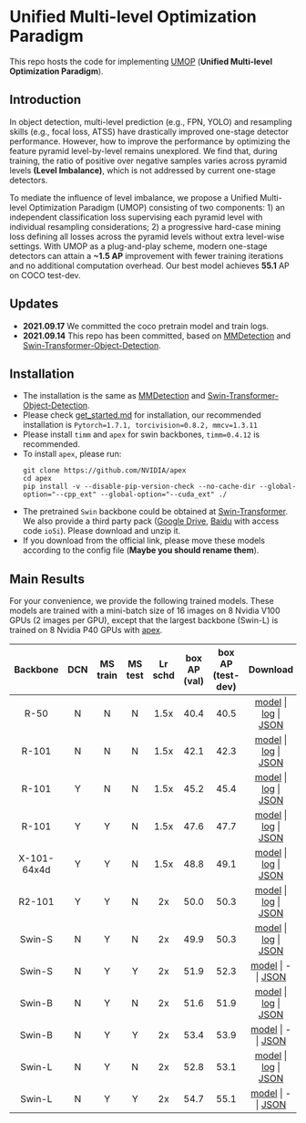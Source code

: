 # Unified Multi-level Optimization Paradigm
This repo hosts the code for implementing [UMOP](https://arxiv.org/abs/2109.07217) (**Unified Multi-level Optimization Paradigm**).

## Introduction
In object detection, multi-level prediction (e.g., FPN, YOLO) and resampling skills (e.g., focal loss, ATSS) have drastically improved one-stage detector performance. However, how to improve the performance by optimizing the feature pyramid level-by-level remains unexplored. We find that, during training, the ratio of positive over negative samples varies across pyramid levels **(Level Imbalance)**, which is not addressed by current one-stage detectors. 

To mediate the influence of level imbalance, we propose a Unified Multi-level Optimization Paradigm (UMOP) consisting of two components: 1) an independent classification loss supervising each pyramid level with individual resampling considerations; 2) a progressive hard-case mining loss defining all losses across the pyramid levels without extra level-wise settings. With UMOP as a plug-and-play scheme, modern one-stage detectors can attain a **~1.5 AP** improvement with fewer training iterations and no additional computation overhead. Our best model achieves **55.1** AP on COCO test-dev. 

## Updates
- **2021.09.17** We committed the coco pretrain model and train logs.
- **2021.09.14** This repo has been committed, based on [MMDetection](https://github.com/open-mmlab/mmdetection/tree/a1cecf63c713c53941b8dcf8a9d762baf8511f2c) and [Swin-Transformer-Object-Detection](https://github.com/SwinTransformer/Swin-Transformer-Object-Detection).

## Installation
- The installation is the same as [MMDetection](https://github.com/open-mmlab/mmdetection/tree/a1cecf63c713c53941b8dcf8a9d762baf8511f2c) and [Swin-Transformer-Object-Detection](https://github.com/SwinTransformer/Swin-Transformer-Object-Detection).
- Please check [get_started.md](docs/get_started.md) for installation, our recommended installation is `Pytorch=1.7.1, torcivision=0.8.2, mmcv=1.3.11`
- Please install `timm` and `apex` for swin backbones, `timm=0.4.12` is recommended.
- To install `apex`, please run:
  ```
  git clone https://github.com/NVIDIA/apex
  cd apex
  pip install -v --disable-pip-version-check --no-cache-dir --global-option="--cpp_ext" --global-option="--cuda_ext" ./
  ```
- The pretrained `Swin` backbone could be obtained at [Swin-Transformer](https://github.com/microsoft/Swin-Transformer). We also provide a third party pack ([Google Drive](https://drive.google.com/file/d/1b8VXGqI2TRkOSjueDr1sQNb6eBMAiUc0/view?usp=sharing), [Baidu](https://pan.baidu.com/s/1u3a8yw3mNcjzfu0xEVGQNg) with access code `io5i`). Please download and unzip it.
- If you download from the official link, please move these models according to the config file (**Maybe you should rename them**).

## Main Results
For your convenience, we provide the following trained models. These models are trained with a mini-batch size of 16 images on 8 Nvidia V100 GPUs (2 images per GPU), except that the largest backbone (Swin-L) is trained on 8 Nvidia P40 GPUs with [apex](https://github.com/NVIDIA/apex).

| Backbone     | DCN | MS <br> train | MS <br> test |Lr <br> schd | box AP <br> (val) | box AP <br> (test-dev) | Download |
|:------------:|:---:|:--------:|:-------:|:------:|:------------:|:-----------------:|:--------:|
| R-50         | N   | N        | N       | 1.5x   | 40.4         | 40.5              | [model](https://drive.google.com/file/d/1sP1C6BRQub_NMCZlQm1AYUt2fv_B9UMp/view?usp=sharing) &#124; [log](https://drive.google.com/file/d/1ndLSgjs9NaUb4IQ63wvNy-Q23ESDWzMP/view?usp=sharing) &#124; [JSON](https://drive.google.com/file/d/1roc5lQTEjwyALew2RkO36TMUJzl39ey8/view?usp=sharing)|
| R-101        | N   | N        | N       | 1.5x   | 42.1         | 42.3              | [model](https://drive.google.com/file/d/1GtB9e25Dpu8qtkrozV8eHDB5Lxvtq2PW/view?usp=sharing) &#124; [log](https://drive.google.com/file/d/1wxybC-3worV6L2nru9YzGkHF-gO7LtPe/view?usp=sharing) &#124; [JSON](https://drive.google.com/file/d/1XApYHxuimErvFQdkduSCsflBQpkSpGET/view?usp=sharing)|
| R-101        | Y   | N        | N       | 1.5x   | 45.2         | 45.4              | [model](https://drive.google.com/file/d/1dtJTiBNGhA-Z_OgXwmfWynbHssvYC49-/view?usp=sharing) &#124; [log](https://drive.google.com/file/d/1SUJdVxl3k6d220u5kYoW7Z_FmZVnFRbi/view?usp=sharing) &#124; [JSON](https://drive.google.com/file/d/1TWlk9v41QPH7uEJja2wjnnz_9azoj3vx/view?usp=sharing)|
| R-101        | Y   | Y        | N       | 1.5x   | 47.6         | 47.7              | [model](https://drive.google.com/file/d/1f2QBWs5evb5_xtOmT8B4W9aH1aWO0bkZ/view?usp=sharing) &#124; [log](https://drive.google.com/file/d/1pjXhSAnnjOucqTL602I3vOPH0CXNaPnb/view?usp=sharing) &#124; [JSON](https://drive.google.com/file/d/1fM6ZGXsPetWGfGyIKpLvZwTTHKTXRzuu/view?usp=sharing)|
| X-101-64x4d  | Y   | Y        | N       | 1.5x   | 48.8         | 49.1              | [model](https://drive.google.com/file/d/1LLsFCzXPywhiwyhokeq9ltdgZVbVRlKN/view?usp=sharing) &#124; [log](https://drive.google.com/file/d/10eJjyl5rtZ-TeNUjCk0BYclqXNBvLxEz/view?usp=sharing) &#124; [JSON](https://drive.google.com/file/d/1BC51Q27B0RpX3qnqDHNYyeX42N2sxTix/view?usp=sharing)|
| R2-101       | Y   | Y        | N       | 2x     | 50.0         | 50.3              | [model](https://drive.google.com/file/d/1AvFiwi4k-VpG3NjRY29gWz8Q9Lm0zxZb/view?usp=sharing) &#124; [log](https://drive.google.com/file/d/12vx4RzZ-uPQll76zGnE4Mr05Wzb_DrEh/view?usp=sharing) &#124; [JSON](https://drive.google.com/file/d/1hMJl4qK2TQdw_mk4qRfGckcZ52V5jR-z/view?usp=sharing)|
| Swin-S       | N   | Y        | N       | 2x     | 49.9         | 50.3              | [model](https://drive.google.com/file/d/1e4SZ7K_PQUEf0bLBZWJ6BmtOJFt6Mp-V/view?usp=sharing) &#124; [log](https://drive.google.com/file/d/17qQWWsY8a5Vi3dmDWXwSFHJByUOzze0c/view?usp=sharing) &#124; [JSON](https://drive.google.com/file/d/1gvbZgj2wVsGJq51OXc0qRuGPV74KvvmP/view?usp=sharing)|
| Swin-S       | N   | Y        | Y       | 2x     | 51.9         | 52.3              | [model](https://drive.google.com/file/d/1e4SZ7K_PQUEf0bLBZWJ6BmtOJFt6Mp-V/view?usp=sharing) &#124; - &#124; [JSON](https://drive.google.com/file/d/1fCRTX1x7D6KIlRqNRe6FZnT_Gspx3t1b/view?usp=sharing)|
| Swin-B       | N   | Y        | N       | 2x     | 51.6         | 51.9              | [model](https://drive.google.com/file/d/1mmKUNN81VSwEVmRQuIBgKxrOsl_8AadG/view?usp=sharing) &#124; [log](https://drive.google.com/file/d/1xzIPr5trn9AmpAbnNTtfc4T5rfwBSDqM/view?usp=sharing) &#124; [JSON](https://drive.google.com/file/d/1hZ_n2JIqxCl0ARWt7I5XQ4_OyWYMrcyd/view?usp=sharing)|
| Swin-B       | N   | Y        | Y       | 2x     | 53.4         | 53.9              | [model](https://drive.google.com/file/d/1mmKUNN81VSwEVmRQuIBgKxrOsl_8AadG/view?usp=sharing) &#124; - &#124; [JSON](https://drive.google.com/file/d/1YS4BPjkNfh2vS_nSEADbq3a2v7b8Ig9a/view?usp=sharing)|
| Swin-L       | N   | Y        | N       | 2x     | 52.8         | 53.1              | [model](https://drive.google.com/file/d/1xnUz4Jlz2NFgFNHLnj3Am7K6d5hfjpaG/view?usp=sharing) &#124; [log](https://drive.google.com/file/d/17p-I0WZbkh1TULY7pn8joUjt10CtntSL/view?usp=sharing) &#124; [JSON](https://drive.google.com/file/d/1p4Whr81dJ1rUB2UBwyM_fZOBWmfCGWXs/view?usp=sharing)|
| Swin-L       | N   | Y        | Y       | 2x     | 54.7         | 55.1              | [model](https://drive.google.com/file/d/1xnUz4Jlz2NFgFNHLnj3Am7K6d5hfjpaG/view?usp=sharing) &#124; - &#124; [JSON](https://drive.google.com/file/d/1T3wPYi9zesSq7A9s0TRqv_LL5zHjzNFp/view?usp=sharing)|
